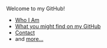 Welcome to my GitHub!

- [Who I Am](https://github.com/IQ404/welcome/wiki/Who-I-Am)
- [What you might find on my GitHub](https://github.com/IQ404/welcome/wiki/What-you-might-find-on-my-GitHub)
- [Contact](https://github.com/IQ404/welcome/wiki/Contact)
- and [more...](https://github.com/IQ404/welcome/wiki)

<!--
**IQ404/IQ404** is a ✨ _special_ ✨ repository because its `README.md` (this file) appears on your GitHub profile.

Here are some ideas to get you started:

- 🔭 I’m currently working on ...
- 🌱 I’m currently learning ...
- 👯 I’m looking to collaborate on ...
- 🤔 I’m looking for help with ...
- 💬 Ask me about ...
- 📫 How to reach me: ...
- 😄 Pronouns: ...
- ⚡ Fun fact: ...
-->
